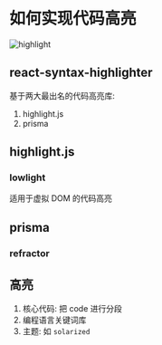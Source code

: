 # 如何实现代码高亮

![highlight](https://cdn.jsdelivr.net/gh/shfshanyue/assets@master/src/highlight.5kxdmuqm2a00.png)

## react-syntax-highlighter

基于两大最出名的代码高亮库:

1. highlight.js
1. prisma

## highlight.js

### lowlight

适用于虚拟 DOM 的代码高亮

## prisma

### refractor

## 高亮

1. 核心代码: 把 code 进行分段
1. 编程语言关键词库
1. 主题: 如 `solarized`
